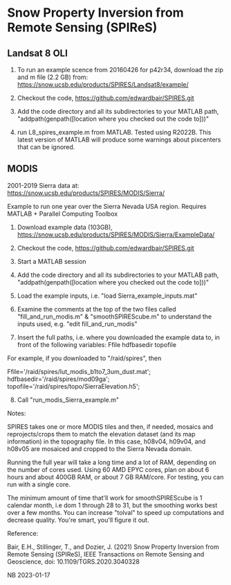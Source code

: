 # Snow Property Inversion from Remote Sensing (SPIReS)

## Landsat 8 OLI

1. To run an example scence from 20160426 for p42r34, download the zip and m file (2.2 GB) from:
https://snow.ucsb.edu/products/SPIRES/Landsat8/example/

2. Checkout the code, https://github.com/edwardbair/SPIRES.git

3. Add the code directory and all its subdirectories to your MATLAB path, "addpath(genpath([location where you checked out the code to]))"

4. run L8_spires_example.m from MATLAB. Tested using R2022B. This latest version of MATLAB will produce some warnings about pixcenters that can be ignored.

## MODIS
2001-2019 Sierra data at: https://snow.ucsb.edu/products/SPIRES/MODIS/Sierra/

Example to run one year over the Sierra Nevada USA region. Requires MATLAB + Parallel Computing Toolbox

1. Download example data (103GB),
https://snow.ucsb.edu/products/SPIRES/MODIS/Sierra/ExampleData/

2. Checkout the code, https://github.com/edwardbair/SPIRES.git

3. Start a MATLAB session

4. Add the code directory and all its subdirectories to your MATLAB path, "addpath(genpath([location where you checked out the code to]))"

5. Load the example inputs, i.e. "load Sierra_example_inputs.mat" 

6. Examine the comments at the top of the two files called "fill_and_run_modis.m" &
"smoothSPIREScube.m" to understand the inputs used, e.g. "edit fill_and_run_modis"

7. Insert the full paths, i.e. where you downloaded the example data to, in front of the following variables:
Ffile
hdfbasedir
topofile

For example, if you downloaded to "/raid/spires", then

Ffile='/raid/spires/lut_modis_b1to7_3um_dust.mat'; 
hdfbasedir='/raid/spires/mod09ga';
topofile='/raid/spires/topo/SierraElevation.h5';

8. Call "run_modis_Sierra_example.m"

Notes:

SPIRES takes one or more MODIS tiles and then, if needed, 
mosaics and reprojects/crops them to match the elevation dataset (and its map information) in the topography file. 
In this case, h08v04, h09v04, and h08v05 are mosaiced and cropped to the Sierra Nevada domain.

Running the full year will take a long time and a lot of RAM, depending on the number of cores used. Using 60 AMD EPYC cores, plan on about 6 hours and about 400GB RAM, or about 7 GB RAM/core. For testing, you can run with a single core.

The minimum amount of time that'll work for smoothSPIREScube is 1 calendar month, i.e dom 1 through 28 to 31, but the smoothing works best over a few months. You can increase "tolval" to speed up computations and decrease quality. You're smart, you'll figure it out.

Reference:

Bair, E.H., Stillinger, T., and Dozier, J. (2021) Snow Property Inversion from Remote Sensing (SPIReS), IEEE Transactions on Remote Sensing and Geoscience, doi: 10.1109/TGRS.2020.3040328

NB 2023-01-17
